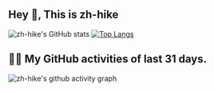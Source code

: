 ## Hey 👋, This is zh-hike
![zh-hike's GitHub stats](https://github-readme-stats.vercel.app/api/?username=zh-hike&theme=shades-of-purple&show_icons=true&count_private=true)
[![Top Langs](https://github-readme-stats.vercel.app/api/top-langs/?username=zh-hike&layout=compact)](https://github.com/zh-hike)


## 👨‍💻 My GitHub activities of last 31 days.

<!-- https://github.com/ashutosh00710/github-readme-activity-graph -->
![zh-hike's github activity graph](https://activity-graph.herokuapp.com/graph?username=zh-hike&theme=react-dark&area=true&custom_title=Alex%20Pu's%20Contribution%20Graph)
